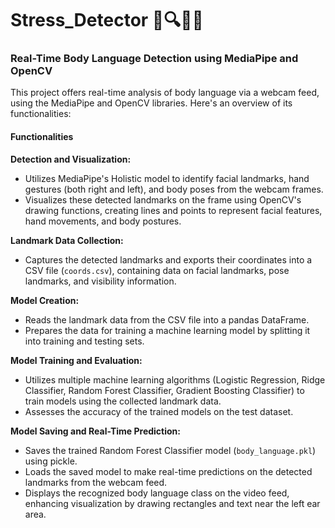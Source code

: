 # Stress_Detector 🚀🔍🧘‍♂️
### Real-Time Body Language Detection using MediaPipe and OpenCV

This project offers real-time analysis of body language via a webcam feed, using the MediaPipe and OpenCV libraries. Here's an overview of its functionalities:

#### Functionalities

**Detection and Visualization:**
- Utilizes MediaPipe's Holistic model to identify facial landmarks, hand gestures (both right and left), and body poses from the webcam frames.
- Visualizes these detected landmarks on the frame using OpenCV's drawing functions, creating lines and points to represent facial features, hand movements, and body postures.

**Landmark Data Collection:**
- Captures the detected landmarks and exports their coordinates into a CSV file (`coords.csv`), containing data on facial landmarks, pose landmarks, and visibility information.

**Model Creation:**
- Reads the landmark data from the CSV file into a pandas DataFrame.
- Prepares the data for training a machine learning model by splitting it into training and testing sets.

**Model Training and Evaluation:**
- Utilizes multiple machine learning algorithms (Logistic Regression, Ridge Classifier, Random Forest Classifier, Gradient Boosting Classifier) to train models using the collected landmark data.
- Assesses the accuracy of the trained models on the test dataset.

**Model Saving and Real-Time Prediction:**
- Saves the trained Random Forest Classifier model (`body_language.pkl`) using pickle.
- Loads the saved model to make real-time predictions on the detected landmarks from the webcam feed.
- Displays the recognized body language class on the video feed, enhancing visualization by drawing rectangles and text near the left ear area.
